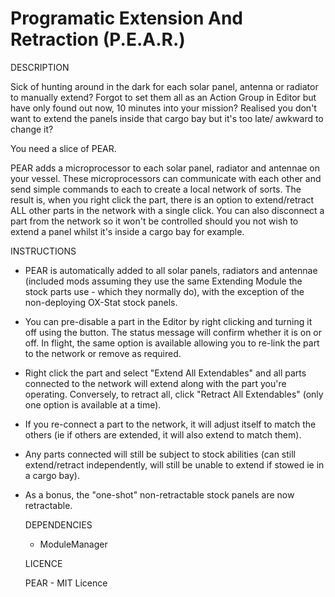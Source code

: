 # Programatic Extension And Retraction (P.E.A.R.)


DESCRIPTION

Sick of hunting around in the dark for each solar panel, antenna or radiator to manually extend? 
Forgot to set them all as an Action Group in Editor but have only found out now, 10 minutes into
your mission? Realised you don't want to extend the panels inside that cargo bay but it's too late/
awkward to change it?

You need a slice of PEAR.

PEAR adds a microprocessor to each solar panel, radiator and antennae on your vessel. These microprocessors 
can communicate with each other and send simple commands to each to create a local network of sorts. The 
result is, when you right click the part, there is an option to extend/retract ALL other parts in the 
network with a single click. You can also disconnect a part from the network so it won't be controlled 
should you not wish to extend a panel whilst it's inside a cargo bay for example.



INSTRUCTIONS

- PEAR is automatically added to all solar panels, radiators and antennae (included mods assuming they use 
  the same Extending Module the stock parts use - which they normally do), with the exception of the 
  non-deploying OX-Stat stock panels.
- You can pre-disable a part in the Editor by right clicking and turning it off using the button. The status
  message will confirm whether it is on or off. In flight, the same option is available allowing you to 
  re-link the part to the network or remove as required.
- Right click the part and select "Extend All Extendables" and all parts connected to the network will 
  extend along with the part you're operating. Conversely, to retract all, click "Retract All 
  Extendables" (only one option is available at a time).
- If you re-connect a part to the network, it will adjust itself to match the others (ie if others are 
  extended, it will also extend to match them).
- Any parts connected will still be subject to stock abilities (can still extend/retract independently, 
  will still be unable to extend if stowed ie in a cargo bay).
- As a bonus, the "one-shot" non-retractable stock panels are now retractable.

  
  
  
  DEPENDENCIES
  
  - ModuleManager
  
  
  
  LICENCE
  
  PEAR - MIT Licence
  
 
